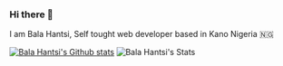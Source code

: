 ### Hi there 👋

 I am Bala Hantsi, Self tought web developer based in Kano Nigeria 🇳🇬

[![Bala Hantsi's Github stats](https://github-readme-stats.vercel.app/api?username=bhantsi)](https://github.com/bhantsi/github-readme-stats)
![Bala Hantsi's Stats](https://github-readme-stats.vercel.app/api?username=bhantsi&theme=dark&show_icons=true)
<!--
**bhantsi/bhantsi** is a ✨ _special_ ✨ repository because its `README.md` (this file) appears on your GitHub profile.

Here are some ideas to get you started:

- 🔭 I’m currently working on ...
- 🌱 I’m currently learning ...
- 👯 I’m looking to collaborate on ...
- 🤔 I’m looking for help with ...
- 💬 Ask me about ...
- 📫 How to reach me: ...
- 😄 Pronouns: ...
- ⚡ Fun fact: ...
-->
